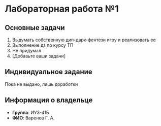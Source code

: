 # Лабораторная работа №1

## Основные задачи
1. Выдумать собственную дип-дарк-фентези игру и реализовать ее
2. Выполнение дз по курсу ТП
3. Не придумал
4. [Добавьте ваши задачи]

## Индивидуальное задание
Пока не выдано, лишь доработки

## Информация о владельце
- **Группа**: ИУ3-41Б
- **ФИО**: Варенов Г. А.